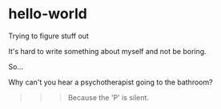 # hello-world
Trying to figure stuff out

It's hard to write something about myself and not be boring.

So... 

Why can't you hear a psychotherapist going to the bathroom?
>>>Because the 'P' is silent.
